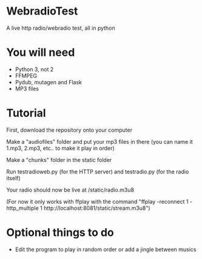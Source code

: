 # WebradioTest
A live http radio/webradio test, all in python

# You will need
* Python 3, not 2
* FFMPEG
* Pydub, mutagen and Flask
* MP3 files

# Tutorial
First, download the repository onto your computer

Make a "audiofiles" folder and put your mp3 files in there (you can name it 1.mp3, 2.mp3, etc.. to make it play in order)

Make a "chunks" folder in the static folder

Run testradioweb.py (for the HTTP server) and testradio.py (for the radio itself)

Your radio should now be live at /static/radio.m3u8

(For now it only works with ffplay with the command "ffplay -reconnect 1 -http_multiple 1 http://localhost:8081/static/stream.m3u8")

# Optional things to do
* Edit the program to play in random order or add a jingle between musics
